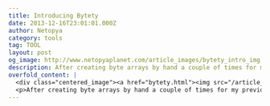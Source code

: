 ```yaml
---
title: Introducing Bytety
date: 2013-12-16T23:01:01.000Z
author: Netopya
category: tools
tag: TOOL
layout: post
og_image: http://www.netopyaplanet.com/article_images/bytety_intro_img.jpg
description: After creating byte arrays by hand a couple of times for my previous project, the AEMD Alpha, I decided to create Bytety! Bytety is a simple app that allows you to draw graphics onto an array and produce the coded array for you! This is great for creating graphics for single colored LED Matrices powered by controllers like the Arduino, and probably many other things. First enter in the dimensions of your LED matrix, and then click on the boxes to toggle the state of the LED they represent. You can also hold down any key to then hover over the boxes to change multiple LEDs at once. If things get too big, you can also change the zoom. The code is generated in real time in the box below. You can have an infinite amount of rows (y) but you are probably limited to 63 columns (things might get funny after that). If you need more, or you encounter any bugs, let me know. Enjoy!
overfold_content: |
  <div class="centered_image"><a href="bytety.html"><img src="/article_images/bytety_intro_img.jpg" class="img-thumbnail"/></a></div>
  <p>After creating byte arrays by hand a couple of times for my previous project, the AEMD Alpha, I decided to create <a href="bytety.html">Bytety</a>! <a href="bytety.html">Bytety</a> is a simple app that allows you to draw graphics onto an array and produce the coded array for you! This is great for creating graphics for single colored LED Matrices powered by controllers like the Arduino, and probably many other things. First enter in the dimensions of your LED matrix, and then click on the boxes to toggle the state of the LED they represent. You can also hold down any key to then hover over the boxes to change multiple LEDs at once. If things get too big, you can also change the zoom. The code is generated in real time in the box below. You can have an infinite amount of rows (y) but you are probably limited to 63 columns (things might get funny after that). If you need more, or you encounter any bugs, let me know. Enjoy!</p>
---
```


